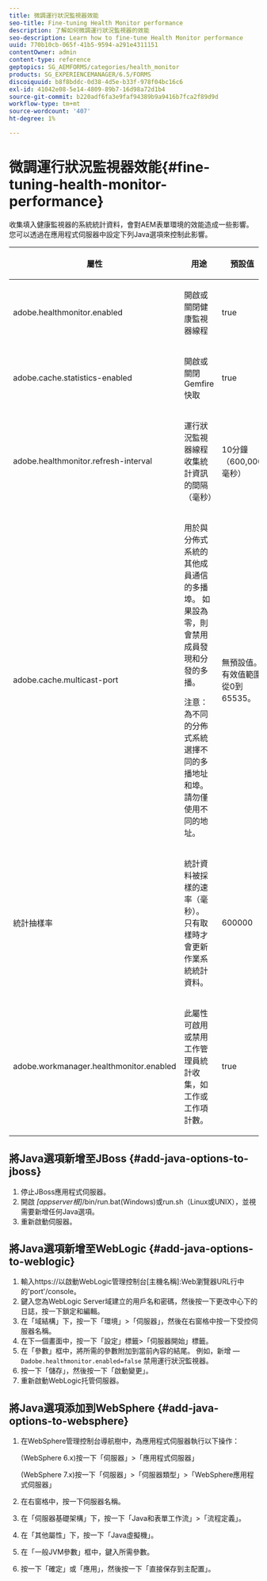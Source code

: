 ```yaml
---
title: 微調運行狀況監視器效能
seo-title: Fine-tuning Health Monitor performance
description: 了解如何微調運行狀況監視器的效能
seo-description: Learn how to fine-tune Health Monitor performance
uuid: 770b10cb-065f-41b5-9594-a291e4311151
contentOwner: admin
content-type: reference
geptopics: SG_AEMFORMS/categories/health_monitor
products: SG_EXPERIENCEMANAGER/6.5/FORMS
discoiquuid: b8f8bddc-0d38-4d5e-b33f-978f04bc16c6
exl-id: 41042e08-5e14-4809-89b7-16d98a72d1b4
source-git-commit: b220adf6fa3e9faf94389b9a9416b7fca2f89d9d
workflow-type: tm+mt
source-wordcount: '407'
ht-degree: 1%

---
```


# 微調運行狀況監視器效能{#fine-tuning-health-monitor-performance}

收集填入健康監視器的系統統計資料，會對AEM表單環境的效能造成一些影響。 您可以透過在應用程式伺服器中設定下列Java選項來控制此影響。

<table>
 <thead>
  <tr>
   <th><p>屬性</p></th>
   <th><p>用途</p></th>
   <th><p>預設值</p></th>
  </tr>
 </thead>
 <tbody>
  <tr>
   <td><p>adobe.healthmonitor.enabled</p></td>
   <td><p>開啟或關閉健康監視器線程</p></td>
   <td><p>true</p></td>
  </tr>
  <tr>
   <td><p>adobe.cache.statistics-enabled</p></td>
   <td><p>開啟或關閉Gemfire快取</p></td>
   <td><p>true</p></td>
  </tr>
  <tr>
   <td><p>adobe.healthmonitor.refresh-interval</p></td>
   <td><p>運行狀況監視器線程收集統計資訊的間隔（毫秒）</p></td>
   <td><p>10分鐘（600,000毫秒）</p></td>
  </tr>
  <tr>
   <td><p>adobe.cache.multicast-port</p></td>
   <td><p>用於與分佈式系統的其他成員通信的多播埠。 如果設為零，則會禁用成員發現和分發的多播。 </p><p>注意：為不同的分佈式系統選擇不同的多播地址和埠。 請勿僅使用不同的地址。</p></td>
   <td><p>無預設值。 有效值範圍從0到65535。</p></td>
  </tr>
  <tr>
   <td><p>統計抽樣率</p></td>
   <td><p>統計資料被採樣的速率（毫秒）。 只有取樣時才會更新作業系統統計資料。</p></td>
   <td><p>600000</p></td>
  </tr>
  <tr>
   <td><p>adobe.workmanager.healthmonitor.enabled</p></td>
   <td><p>此屬性可啟用或禁用工作管理員統計收集，如工作或工作項計數。</p></td>
   <td><p>true</p></td>
  </tr>
 </tbody>
</table>

## 將Java選項新增至JBoss {#add-java-options-to-jboss}

1. 停止JBoss應用程式伺服器。
1. 開啟 *[appserver根]*/bin/run.bat(Windows)或run.sh（Linux或UNIX），並視需要新增任何Java選項。
1. 重新啟動伺服器。

## 將Java選項新增至WebLogic {#add-java-options-to-weblogic}

1. 輸入https://以啟動WebLogic管理控制台[主機名稱]:Web瀏覽器URL行中的&#39;port&#39;/console。
1. 鍵入您為WebLogic Server域建立的用戶名和密碼，然後按一下更改中心下的日誌，按一下鎖定和編輯。
1. 在「域結構」下，按一下「環境」>「伺服器」，然後在右窗格中按一下受控伺服器名稱。
1. 在下一個畫面中，按一下「設定」標籤>「伺服器開始」標籤。
1. 在「參數」框中，將所需的參數附加到當前內容的結尾。 例如，新增 —  `Dadobe.healthmonitor.enabled=false` 禁用運行狀況監視器。
1. 按一下「儲存」，然後按一下「啟動變更」。
1. 重新啟動WebLogic托管伺服器。

## 將Java選項添加到WebSphere {#add-java-options-to-websphere}

1. 在WebSphere管理控制台導航樹中，為應用程式伺服器執行以下操作：

   (WebSphere 6.x)按一下「伺服器」>「應用程式伺服器」

   (WebSphere 7.x)按一下「伺服器」>「伺服器類型」>「WebSphere應用程式伺服器」

1. 在右窗格中，按一下伺服器名稱。
1. 在「伺服器基礎架構」下，按一下「Java和表單工作流」>「流程定義」。
1. 在「其他屬性」下，按一下「Java虛擬機」。
1. 在「一般JVM參數」框中，鍵入所需參數。
1. 按一下「確定」或「應用」，然後按一下「直接保存到主配置」。
